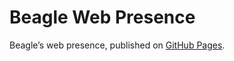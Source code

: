 # Beagle Web Presence

Beagle’s web presence, published on [GitHub Pages](https://Beagle-PSE.github.io/Beagle).